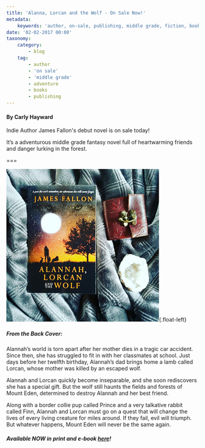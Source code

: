 ```yaml
---
title: 'Alanna, Lorcan and the Wolf - On Sale Now!'
metadata:
    keywords: 'author, on-sale, publishing, middle grade, fiction, books, adventure books'
date: '02-02-2017 00:00'
taxonomy:
    category:
        - blog
    tag:
        - author
        - 'on sale'
        - 'middle grade'
        - adventure
        - books
        - publishing
---
```


#### By Carly Hayward

Indie Author James Fallon's debut novel is on sale today!

It’s a adventurous middle grade fantasy novel full of heartwarming friends and danger lurking in the forest.

===

![](Book_Light_Editorial_AlannahLorcanWolf.jpg?cropResize=450,450){.float-left}

##### From the Back Cover:

Alannah’s world is torn apart after her mother dies in a tragic car accident. Since then, she has struggled to fit in with her classmates at school. Just days before her twelfth birthday, Alannah’s dad brings home a lamb called Lorcan, whose mother was killed by an escaped wolf.

Alannah and Lorcan quickly become inseparable, and she soon rediscovers she has a special gift. But the wolf still haunts the fields and forests of Mount Eden, determined to destroy Alannah and her best friend.

Along with a border collie pup called Prince and a very talkative rabbit called Finn, Alannah and Lorcan must go on a quest that will change the lives of every living creature for miles around. If they fail, evil will triumph. But whatever happens, Mount Eden will never be the same again.

##### Available NOW in print and e-book [here](https://www.amazon.com/Alannah-Lorcan-Wolf-James-Fallon/dp/1911013718/ref=sr_1_1?s=books&ie=UTF8&qid=1486052431&sr=1-1&keywords=alannah+lorcan+and+the+wolf?target=_blank)!